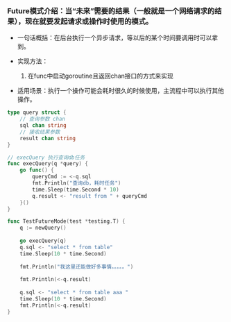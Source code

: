 ### Future模式介绍：当“未来”需要的结果（一般就是一个网络请求的结果），现在就要发起请求或操作时使用的模式。

- 一句话概括：在后台执行一个异步请求，等以后的某个时间要调用时可以拿到。
- 实现方法：
    1. 在func中启动goroutine且返回chan接口的方式来实现
  
- 适用场景：执行一个操作可能会耗时很久的时候使用，主流程中可以执行其他操作。
  
```go
type query struct {
    // 查询参数 chan
    sql chan string
    // 接收结果参数
    result chan string
}

// execQuery 执行查询db任务
func execQuery(q *query) {
    go func() {
        queryCmd := <-q.sql
        fmt.Println("查询db，耗时任务")
        time.Sleep(time.Second * 10)
        q.result <- "result from " + queryCmd
    }()
}

func TestFutureMode(test *testing.T) {
    q := newQuery()
    
    go execQuery(q)
    q.sql <- "select * from table"
    time.Sleep(10 * time.Second)
    
    fmt.Println("我这里还能做好多事情。。。。。")
    
    fmt.Println(<-q.result)
    
    q.sql <- "select * from table aaa "
    time.Sleep(10 * time.Second)
    fmt.Println(<-q.result)
}


```